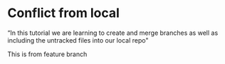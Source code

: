 # Conflict from local

“In
this tutorial we are learning to create and merge branches as well as including the untracked files into
our local repo"

This is from feature branch